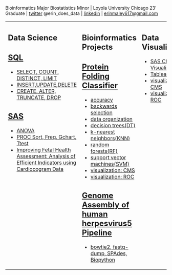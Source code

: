 Bioinformatics Major Biostatistics Minor | Loyola University Chicago 23’ Graduate |</a>
 [twitter](https://twitter.com/erin_does_data) @erin_does_data |
  [linkedin](https://www.linkedin.com/in/erin-maley-67aa73254/) | erinmaley617@gmail.com


<table><tr><td valign="top" width="33%">
  
## Data Science 
 ## [SQL](https://github.com/erinmaley/SQL-Skillset-Demonstration)
 - [SELECT, COUNT, DISTINCT, LIMIT](https://github.com/erinmaley/SQL-Skillset-Demonstration/blob/main/Basics_Select_Count_Distinct_Limit.sql)
 - [INSERT,UPDATE,DELETE](https://github.com/erinmaley/SQL-Skillset-Demonstration/blob/main/INSERT_UPDATE_DELETE.sql)
 - [CREATE, ALTER, TRUNCATE, DROP](https://github.com/erinmaley/SQL-Skillset-Demonstration/blob/main/CREATE_ALTER_TRUNCATE_DROP.sql)

 ## [SAS](https://github.com/erinmaley/SAS/tree/main)
 - [ANOVA](https://github.com/erinmaley/SAS/blob/main/ANOVA)
 - [PROC Sort, Freq, Gchart, Ttest](https://github.com/erinmaley/SAS/blob/main/ProcSort_ProcFreq_ProcGchart_Ttest)
 - [Improving Fetal Health Assessment: Analysis of Efficient Indicators using Cardiocogram Data](https://github.com/erinmaley/SAS/blob/main/Analyzing%20Fetal%20Health%20Assessment)


</td><td valign="top" width="34%">

## Bioinformatics Projects
## [Protein Folding Classifier](https://github.com/erinmaley/Peptide_Folding_Classifier)
- [accuracy](https://github.com/erinmaley/Peptide_Folding_Classifier/blob/main/scripts/accuracy.py)
- [backwards selection](https://github.com/erinmaley/Peptide_Folding_Classifier/blob/main/scripts/backwardselection.py)
- [data organization](https://github.com/erinmaley/Peptide_Folding_Classifier/blob/main/scripts/data.py)
- [decision trees(DT)](https://github.com/erinmaley/Peptide_Folding_Classifier/blob/main/scripts/decisiontree.py)
- [k-nearest neighbors(KNN)](https://github.com/erinmaley/Peptide_Folding_Classifier/blob/main/scripts/knn.py)
- [random forests(RF)](https://github.com/erinmaley/Peptide_Folding_Classifier/blob/main/scripts/randomforest.py)
- [support vector machines(SVM)](https://github.com/erinmaley/Peptide_Folding_Classifier/blob/main/scripts/svm.py)
- [visualization: CMS](https://github.com/erinmaley/Peptide_Folding_Classifier/tree/main/results/cms)
- [visualization: ROC](https://github.com/erinmaley/Peptide_Folding_Classifier/tree/main/results/cms)

## [Genome Assembly of human herpesvirus5 Pipeline](https://github.com/erinmaley/COMP-383-Pipeline-Project)
- [bowtie2, fastq-dump, SPAdes, Biopython](https://github.com/erinmaley/COMP-383-Pipeline-Project/blob/main/CompBioPipelineProject.log)

</td><td valign="top" width="33%">

## Data Visualization
- [SAS Chart Visualization](https://github.com/erinmaley/SAS/blob/main/ProcSort_ProcFreq_ProcGchart_Ttest)
- [Tableau Public](https://public.tableau.com/app/profile/erin.maley/vizzes)
- [visualization: CMS](https://github.com/erinmaley/Peptide_Folding_Classifier/tree/main/results/cms)
- [visualization: ROC](https://github.com/erinmaley/Peptide_Folding_Classifier/tree/main/results/cms)

